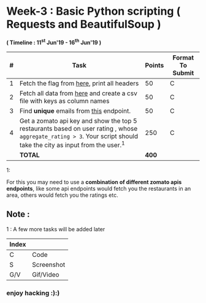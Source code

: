 # Week-3 : Basic Python scripting ( Requests and BeautifulSoup )

**( Timeline : 11<sup>st</sup> Jun'19 - 16<sup>th</sup> Jun'19 )**
 

|#| Task		| Points	|	Format To Submit	|
|--| ------------- 	| -------------	|	-------------------		|
|1| Fetch the flag from [here](http://www.mocky.io/v2/5b026eb43000007a00cee110), print all headers  | 50  |	C	|
|2| Fetch all data from [here](https://jsonplaceholder.typicode.com/posts) and create a csv file with keys as column names   | 50  |	C	|
|3| Find **unique** emails from [this](https://jsonplaceholder.typicode.com/comments) endpoint. | 50  |	C	|
|4|Get a zomato api key and show the top 5 restaurants based on user rating , whose `aggregate_rating > 3`. Your script should take the city as input from the user.<sup>1</sup>  | 250  |		C	|
|| **TOTAL** 	| **400**	|


1: 

For this you may need to use a **combination of different zomato apis endpoints**, like some api endpoints would fetch you the restaurants in an area, others would fetch you the ratings etc.

## Note :

1 : A few more tasks will be added later


Index	|	|
--------|-------|
C	| Code	|
S	| Screenshot	|
G/V	| Gif/Video	|



### enjoy hacking :):)

